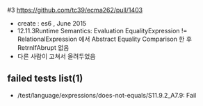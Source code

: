 #3 https://github.com/tc39/ecma262/pull/1403
- create : es6 , June 2015
- 12.11.3Runtime Semantics: Evaluation EqualityExpression !=
  RelationalExpression 에서 Abstract Equality Comparison 한 후 RetrnIfAbrupt
  없음
- 다른 사람이 고쳐서 올려두었음

## failed tests list(1)
- /test/language/expressions/does-not-equals/S11.9.2_A7.9: Fail
